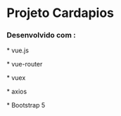 <h1>Projeto Cardapios</h1>

<h3>Desenvolvido com :</h3>
<p>* vue.js</p>
<p>* vue-router</p>
<p>* vuex</p>
<p>* axios</p>
<p>* Bootstrap 5</p>
